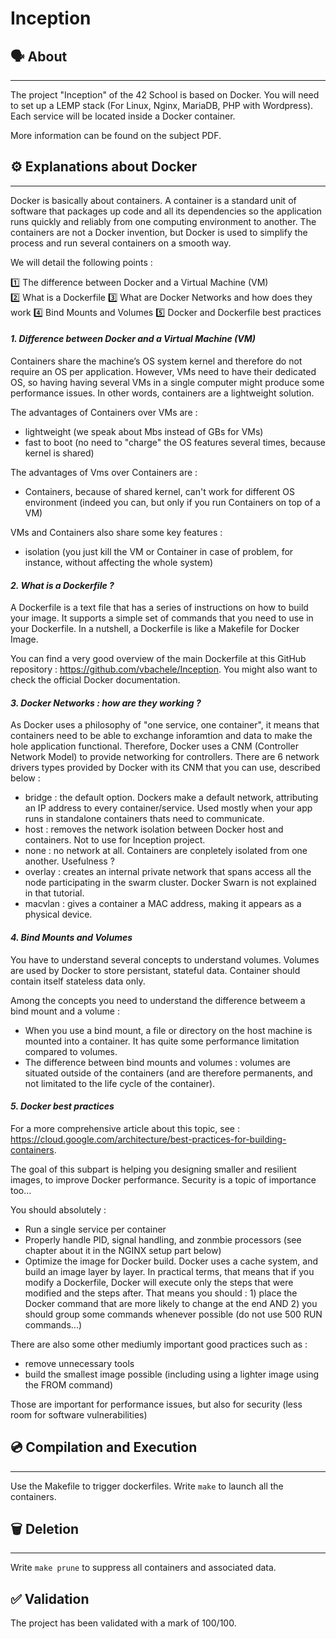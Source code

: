 # **Inception**

## **🗣️ About**
---

The project "Inception" of the 42 School is based on Docker. You will need to set up a LEMP stack (For Linux, Nginx, MariaDB, PHP with Wordpress). Each service will be located inside a Docker container.

More information can be found on the subject PDF.

## **⚙️ Explanations about Docker**
--- 

Docker is basically about containers. A container is a standard unit of software that packages up code and all its dependencies so the application runs quickly and reliably from one computing environment to another. The containers are not a Docker invention, but Docker is used to simplify the process and run several containers on a smooth way.

We will detail the following points : 

1️⃣ The difference between Docker and a Virtual Machine (VM) <br>
2️⃣ What is a Dockerfile
3️⃣ What are Docker Networks and how does they work
4️⃣ Bind Mounts and Volumes
5️⃣ Docker and Dockerfile best practices

#### *1. Difference between Docker and a Virtual Machine (VM)*

Containers share the machine’s OS system kernel and therefore do not require an OS per application. However, VMs need to have their dedicated OS, so having having several VMs in a single computer might produce some performance issues. In other words, containers are a lightweight solution. 

The advantages of Containers over VMs are :

- lightweight (we speak about Mbs instead of GBs for VMs)
- fast to boot (no need to "charge" the OS features several times, because kernel is shared)

The advantages of Vms over Containers are :

- Containers, because of shared kernel, can't work for different OS environment (indeed you can, but only if you run Containers on top of a VM)

VMs and Containers also share some key features :

- isolation (you just kill the VM or Container in case of problem, for instance, without affecting the whole system)


#### *2. What is a Dockerfile ?*


A Dockerfile is a text file that has a series of instructions on how to build your image. It supports a simple set of commands that you need to use in your Dockerfile. In a nutshell, a Dockerfile is like a Makefile for Docker Image.

You can find a very good overview of the main Dockerfile at this GitHub repository : https://github.com/vbachele/Inception. You might also want to check the official Docker documentation.


#### *3. Docker Networks : how are they working ?*

As Docker uses a philosophy of "one service, one container", it means that containers need to be able to exchange inforamtion and data to make the hole application functional. Therefore, Docker uses a CNM (Controller Network Model) to provide networking for controllers. There are 6 network drivers types provided by Docker with its CNM that you can use, described below :

- bridge : the default option. Dockers make a default network, attributing an IP address to every container/service. Used mostly when your app runs in standalone containers thats need to communicate.
- host : removes the network isolation between Docker host and containers. Not to use for Inception project.
- none : no network at all. Containers are conpletely isolated from one another. Usefulness ?
- overlay : creates an internal private network that spans access all the node participating in the swarm cluster. Docker Swarn is not explained in that tutorial.
- macvlan : gives a container a MAC address, making it appears as a physical device.


#### *4. Bind Mounts and Volumes*


You have to understand several concepts to understand volumes. Volumes are used by Docker to store persistant, stateful data. Container should contain itself stateless data only. 

Among the concepts you need to understand the difference betweem a bind mount and a volume :

- When you use a bind mount, a file or directory on the host machine is mounted into a container. It has quite some performance limitation compared to volumes.
- The difference between bind mounts and volumes : volumes are situated outside of the containers (and are therefore permanents, and not limitated to the life cycle of the container).


#### *5. Docker best practices*

For a more comprehensive article about this topic, see : https://cloud.google.com/architecture/best-practices-for-building-containers.

The goal of this subpart is helping you designing smaller and resilient images, to improve Docker performance. Security is a topic of importance too...

You should absolutely :

- Run a single service per container
- Properly handle PID, signal handling, and zonmbie processors (see chapter about it in the NGINX setup part below)
- Optimize the image for Docker build. Docker uses a cache system, and build an image layer by layer. In practical terms, that means that if you modify a Dockerfile, Docker will execute only the steps that were modified and the steps after. That means you should : 1) place the Docker command that are more likely to change at the end AND 2) you should group some commands whenever possible (do not use 500 RUN commands...)

There are also some other mediumly important good practices such as :

- remove unnecessary tools
- build the smallest image possible (including using a lighter image using the FROM command)

Those are important for performance issues, but also for security (less room for software vulnerabilities)

## **💿 Compilation and Execution**
---

Use the Makefile to trigger dockerfiles. Write ```make``` to launch all the containers.

## **🗑️ Deletion**
---

Write ```make prune``` to suppress all containers and associated data. 

## ✅ Validation

The project has been validated with a mark of 100/100.
